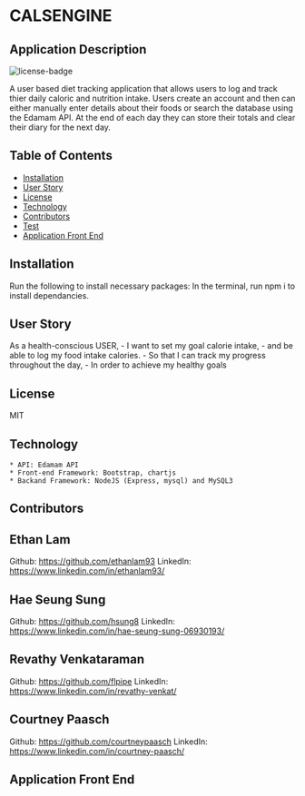 # CALSENGINE
  
  ## Application Description
  ![license-badge](https://img.shields.io/badge/License-MIT-blue.svg)

  A user based diet tracking application that allows users to log and track thier daily caloric and nutrition intake. Users create an account and then can either manually enter details about their foods or search the database using the Edamam API. At the end of each day they can store their totals and clear their diary for the next day. 

  ## Table of Contents
  * [Installation](#installation)
  * [User Story](#userstory)
  * [License](#license)
  * [Technology](#technology)
  * [Contributors](#contributors)
  * [Test](#tests)
  * [Application Front End](#application)
  
  ## Installation
  Run the following to install necessary packages:
  In the terminal, run npm i to install dependancies. 

  ## User Story
  As a health-conscious USER,
    - I want to set my goal calorie intake,
    - and be able to log my food intake calories.
    - So that I can track my progress throughout the day,
    - In order to achieve my healthy goals

  ## License
  MIT

  ## Technology
    * API: Edamam API
    * Front-end Framework: Bootstrap, chartjs
    * Backand Framework: NodeJS (Express, mysql) and MySQL3

  ## Contributors
  Ethan Lam 
  ----------
  Github: https://github.com/ethanlam93
  LinkedIn: https://www.linkedin.com/in/ethanlam93/

  Hae Seung Sung
  ---------------
  Github: https://github.com/hsung8
  LinkedIn: https://www.linkedin.com/in/hae-seung-sung-06930193/

  Revathy Venkataraman
  ---------------------
  Github: https://github.com/flpipe
  LinkedIn: https://www.linkedin.com/in/revathy-venkat/

  Courtney Paasch
  ----------------
  Github: https://github.com/courtneypaasch
  LinkedIn: https://www.linkedin.com/in/courtney-paasch/
  
  ## Application Front End
